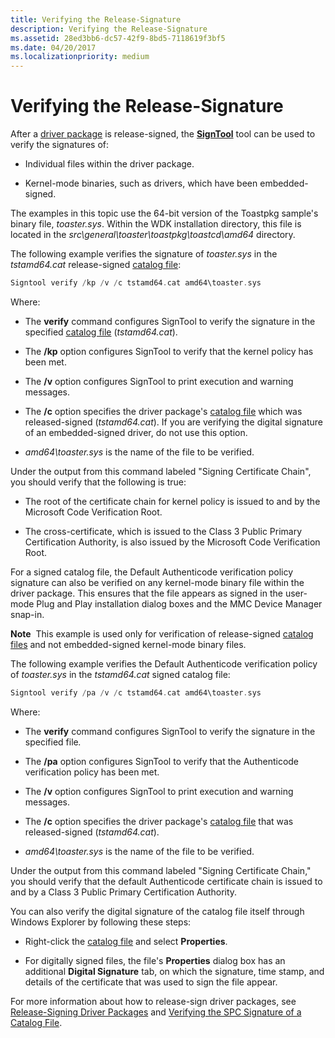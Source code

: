 ```yaml
---
title: Verifying the Release-Signature
description: Verifying the Release-Signature
ms.assetid: 28ed3bb6-dc57-42f9-8bd5-7118619f3bf5
ms.date: 04/20/2017
ms.localizationpriority: medium
---
```


# Verifying the Release-Signature


After a [driver package](driver-packages.md) is release-signed, the [**SignTool**](https://msdn.microsoft.com/library/windows/hardware/ff551778) tool can be used to verify the signatures of:

-   Individual files within the driver package.

-   Kernel-mode binaries, such as drivers, which have been embedded-signed.

The examples in this topic use the 64-bit version of the Toastpkg sample's binary file, *toaster.sys*. Within the WDK installation directory, this file is located in the *src\\general\\toaster\\toastpkg\\toastcd\\amd64* directory.

The following example verifies the signature of *toaster.sys* in the *tstamd64.cat* release-signed [catalog file](catalog-files.md):

```cpp
Signtool verify /kp /v /c tstamd64.cat amd64\toaster.sys
```

Where:

-   The **verify** command configures SignTool to verify the signature in the specified [catalog file](catalog-files.md) (*tstamd64.cat*).

-   The **/kp** option configures SignTool to verify that the kernel policy has been met.

-   The **/v** option configures SignTool to print execution and warning messages.

-   The **/c** option specifies the driver package's [catalog file](catalog-files.md) which was released-signed (*tstamd64.cat*). If you are verifying the digital signature of an embedded-signed driver, do not use this option.

-   *amd64\\toaster.sys* is the name of the file to be verified.

Under the output from this command labeled "Signing Certificate Chain", you should verify that the following is true:

-   The root of the certificate chain for kernel policy is issued to and by the Microsoft Code Verification Root.

-   The cross-certificate, which is issued to the Class 3 Public Primary Certification Authority, is also issued by the Microsoft Code Verification Root.

For a signed catalog file, the Default Authenticode verification policy signature can also be verified on any kernel-mode binary file within the driver package. This ensures that the file appears as signed in the user-mode Plug and Play installation dialog boxes and the MMC Device Manager snap-in.

**Note**  This example is used only for verification of release-signed [catalog files](catalog-files.md) and not embedded-signed kernel-mode binary files.

 

The following example verifies the Default Authenticode verification policy of *toaster.sys* in the *tstamd64.cat* signed catalog file:

```cpp
Signtool verify /pa /v /c tstamd64.cat amd64\toaster.sys
```

Where:

- The **verify** command configures SignTool to verify the signature in the specified file<em>.</em>

- The **/pa** option configures SignTool to verify that the Authenticode verification policy has been met.

- The **/v** option configures SignTool to print execution and warning messages.

- The **/c** option specifies the driver package's [catalog file](catalog-files.md) that was released-signed (*tstamd64.cat*).

- *amd64\\toaster.sys* is the name of the file to be verified.

Under the output from this command labeled "Signing Certificate Chain," you should verify that the default Authenticode certificate chain is issued to and by a Class 3 Public Primary Certification Authority.

You can also verify the digital signature of the catalog file itself through Windows Explorer by following these steps:

-   Right-click the [catalog file](catalog-files.md) and select **Properties**.

-   For digitally signed files, the file's **Properties** dialog box has an additional **Digital Signature** tab, on which the signature, time stamp, and details of the certificate that was used to sign the file appear.

For more information about how to release-sign driver packages, see [Release-Signing Driver Packages](release-signing-driver-packages.md) and [Verifying the SPC Signature of a Catalog File](verifying-the-spc-signature-of-a-catalog-file.md).

 

 





